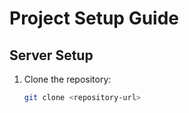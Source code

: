 # Project Setup Guide

## Server Setup
1. Clone the repository:
   ```bash
   git clone <repository-url>
